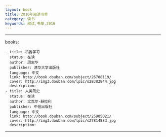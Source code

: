 ```yaml
---
layout: book
title: 2016年阅读书单
category: 读书
keywords: 阅读,书单,2016
---
```


---



books: 

    - title: 机器学习
      status: 在读
      author: 周志华
      publisher: 清华大学出版社
      language: 中文
      link: http://book.douban.com/subject/26708119/          
      cover: http://img3.douban.com/lpic/s28382844.jpg
      description: 
    - title: 人类简史
      status: 在读
      author: 尤瓦尔·赫拉利 
      publisher: 中信出版社
      language: 中文
      link: http://book.douban.com/subject/25985021/          
      cover: http://img3.douban.com/lpic/s27814883.jpg
      description: 
---


